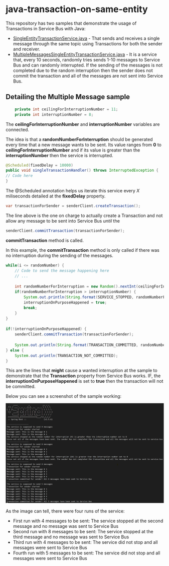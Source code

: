 # java-transaction-on-same-entity

This repository has two samples that demonstrate the usage of Transactions in Service Bus with Java:

- [SingleEntityTransactionService.java](/code/src/main/java/com/jorgecupi/java/singleentitytransaction/service/SingleEntityTransactionService.java) - That sends and receives a single message through the same topic using Transactions for both the sender and receiver.
- [MultipleMessagesSingleEntityTransactionService.java](/code/src/main/java/com/jorgecupi/java/singleentitytransaction/service/MultipleMessagesSingleEntityTransactionService.java) - It is a service that, every 10 seconds, randomly tries sends 1-10 messages to Service Bus and can randomly interrupted. If the sending of the messages is not completed due to the random interruption then the sender does not commit the transaction and all of the messages are not sent into Service Bus.

## Detailing the Multiple Message sample

```java
    private int ceilingForInterruptionNumber = 11;
    private int interruptionNumber = 8;
```

The **ceilingForInterruptionNumber** and **interruptionNumber** variables are connected.

The idea is that a **randomNumberForInterruption** should be generated every time that a new message wants to be sent. Its value ranges from **0** to **ceilingForInterruptionNumber** and if
 its value is greater than the **interruptionNumber** then the service is interrupted.

```java
@Scheduled(fixedDelay = 10000)
public void singleTransactionHandler() throws InterruptedException {
// Code here
}
```

The @Scheduled annotation helps us iterate this service every *X* miliseconds detailed at the **fixedDelay** property.

```java
var transactionForSender = senderClient.createTransaction();
```

The line above is the one on charge to actually create a Transaction and not allow any message to be sent into Service Bus *until* the

```java
senderClient.commitTransaction(transactionForSender);
```

**commitTransaction** method is called.

In this example, the **commitTransaction** method is only called if there was no interruption during the sending of the messages.

```java
while(i <= randomNumber) {
    // Code to send the message happening here
    // ...

    int randomNumberForInterruption = new Random().nextInt(ceilingForInterruptionNumber);
    if(randomNumberForInterruption > interruptionNumber) {
        System.out.println(String.format(SERVICE_STOPPED, randomNumberForInterruption, interruptionNumber));
        interruptionOnPurposeHappened = true;
        break;
    }
}

if(!interruptionOnPurposeHappened) {
    senderClient.commitTransaction(transactionForSender); 

    System.out.println(String.format(TRANSACTION_COMMITTED, randomNumber));
} else {
    System.out.println(TRANSACTION_NOT_COMMITTED);
}
```

This are the lines that **might** cause a wanted interruption at the sample to demonstrate that the **Transaction** property from Service Bus works. IF, the **interruptionOnPurposeHappened** is set to **true** then the transaction will not be committed.

Below you can see a screenshot of the sample working:

![Image: An image depicting the sample running on Console](/assets/ServiceBusTransactions.png)

As the image can tell, there were four runs of the service:

- First run with 4 messages to be sent: The service stopped at the second message and no message was sent to Service Bus
- Second run with 8 messages to be sent: The service stopped at the third message and no message was sent to Service Bus
- Third run with 4 messages to be sent: The service did not stop and all messages were sent to Service Bus
- Fourth run with 5 messages to be sent: The service did not stop and all messages were sent to Service Bus
